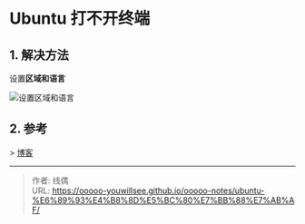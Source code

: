 # Ubuntu 打不开终端




## 1. 解决方法

设置**区域和语言**

![设置区域和语言](/ooooo-notes/images/ubuntu-can&#39;t-open-terminal.png)

## 2. 参考

&gt; [博客](https://blog.csdn.net/m0_59724528/article/details/128395442)

---

> 作者: 线偶  
> URL: https://ooooo-youwillsee.github.io/ooooo-notes/ubuntu-%E6%89%93%E4%B8%8D%E5%BC%80%E7%BB%88%E7%AB%AF/  

